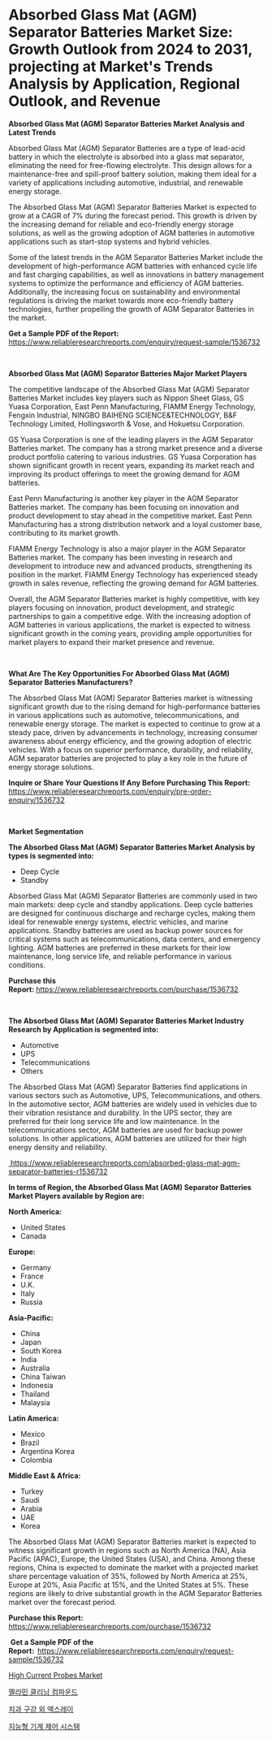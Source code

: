 <p><h1>Absorbed Glass Mat (AGM) Separator Batteries Market Size: Growth Outlook from 2024 to 2031, projecting at Market's Trends Analysis by Application, Regional Outlook, and Revenue</h1></p><p><strong>Absorbed Glass Mat (AGM) Separator Batteries Market Analysis and Latest Trends</strong></p>
<p><p>Absorbed Glass Mat (AGM) Separator Batteries are a type of lead-acid battery in which the electrolyte is absorbed into a glass mat separator, eliminating the need for free-flowing electrolyte. This design allows for a maintenance-free and spill-proof battery solution, making them ideal for a variety of applications including automotive, industrial, and renewable energy storage.</p><p>The Absorbed Glass Mat (AGM) Separator Batteries Market is expected to grow at a CAGR of 7% during the forecast period. This growth is driven by the increasing demand for reliable and eco-friendly energy storage solutions, as well as the growing adoption of AGM batteries in automotive applications such as start-stop systems and hybrid vehicles.</p><p>Some of the latest trends in the AGM Separator Batteries Market include the development of high-performance AGM batteries with enhanced cycle life and fast charging capabilities, as well as innovations in battery management systems to optimize the performance and efficiency of AGM batteries. Additionally, the increasing focus on sustainability and environmental regulations is driving the market towards more eco-friendly battery technologies, further propelling the growth of AGM Separator Batteries in the market.</p></p>
<p><strong>Get a Sample PDF of the Report:&nbsp;</strong> <a href="https://www.reliableresearchreports.com/enquiry/request-sample/1536732">https://www.reliableresearchreports.com/enquiry/request-sample/1536732</a></p>
<p>&nbsp;</p>
<p><strong>Absorbed Glass Mat (AGM) Separator Batteries Major Market Players</strong></p>
<p><p>The competitive landscape of the Absorbed Glass Mat (AGM) Separator Batteries Market includes key players such as Nippon Sheet Glass, GS Yuasa Corporation, East Penn Manufacturing, FIAMM Energy Technology, Fengxin Industrial, NINGBO BAIHENG SCIENCE&TECHNOLOGY, B&F Technology Limited, Hollingsworth & Vose, and Hokuetsu Corporation.</p><p>GS Yuasa Corporation is one of the leading players in the AGM Separator Batteries market. The company has a strong market presence and a diverse product portfolio catering to various industries. GS Yuasa Corporation has shown significant growth in recent years, expanding its market reach and improving its product offerings to meet the growing demand for AGM batteries.</p><p>East Penn Manufacturing is another key player in the AGM Separator Batteries market. The company has been focusing on innovation and product development to stay ahead in the competitive market. East Penn Manufacturing has a strong distribution network and a loyal customer base, contributing to its market growth.</p><p>FIAMM Energy Technology is also a major player in the AGM Separator Batteries market. The company has been investing in research and development to introduce new and advanced products, strengthening its position in the market. FIAMM Energy Technology has experienced steady growth in sales revenue, reflecting the growing demand for AGM batteries.</p><p>Overall, the AGM Separator Batteries market is highly competitive, with key players focusing on innovation, product development, and strategic partnerships to gain a competitive edge. With the increasing adoption of AGM batteries in various applications, the market is expected to witness significant growth in the coming years, providing ample opportunities for market players to expand their market presence and revenue.</p></p>
<p>&nbsp;</p>
<p><strong>What Are The Key Opportunities For Absorbed Glass Mat (AGM) Separator Batteries Manufacturers?</strong></p>
<p><p>The Absorbed Glass Mat (AGM) Separator Batteries market is witnessing significant growth due to the rising demand for high-performance batteries in various applications such as automotive, telecommunications, and renewable energy storage. The market is expected to continue to grow at a steady pace, driven by advancements in technology, increasing consumer awareness about energy efficiency, and the growing adoption of electric vehicles. With a focus on superior performance, durability, and reliability, AGM separator batteries are projected to play a key role in the future of energy storage solutions.</p></p>
<p><strong>Inquire or Share Your Questions If Any Before Purchasing This Report:</strong> <a href="https://www.reliableresearchreports.com/enquiry/pre-order-enquiry/1536732">https://www.reliableresearchreports.com/enquiry/pre-order-enquiry/1536732</a></p>
<p>&nbsp;</p>
<p><strong>Market Segmentation</strong></p>
<p><strong>The Absorbed Glass Mat (AGM) Separator Batteries Market Analysis by types is segmented into:</strong></p>
<p><ul><li>Deep Cycle</li><li>Standby</li></ul></p>
<p><p>Absorbed Glass Mat (AGM) Separator Batteries are commonly used in two main markets: deep cycle and standby applications. Deep cycle batteries are designed for continuous discharge and recharge cycles, making them ideal for renewable energy systems, electric vehicles, and marine applications. Standby batteries are used as backup power sources for critical systems such as telecommunications, data centers, and emergency lighting. AGM batteries are preferred in these markets for their low maintenance, long service life, and reliable performance in various conditions.</p></p>
<p><strong>Purchase this Report:&nbsp;</strong><a href="https://www.reliableresearchreports.com/purchase/1536732">https://www.reliableresearchreports.com/purchase/1536732</a></p>
<p>&nbsp;</p>
<p><strong>The Absorbed Glass Mat (AGM) Separator Batteries Market Industry Research by Application is segmented into:</strong></p>
<p><ul><li>Automotive</li><li>UPS</li><li>Telecommunications</li><li>Others</li></ul></p>
<p><p>The Absorbed Glass Mat (AGM) Separator Batteries find applications in various sectors such as Automotive, UPS, Telecommunications, and others. In the automotive sector, AGM batteries are widely used in vehicles due to their vibration resistance and durability. In the UPS sector, they are preferred for their long service life and low maintenance. In the telecommunications sector, AGM batteries are used for backup power solutions. In other applications, AGM batteries are utilized for their high energy density and reliability.</p></p>
<p><a href="https://www.reliableresearchreports.com/absorbed-glass-mat-agm-separator-batteries-r1536732">&nbsp;https://www.reliableresearchreports.com/absorbed-glass-mat-agm-separator-batteries-r1536732</a></p>
<p><strong>In terms of Region, the Absorbed Glass Mat (AGM) Separator Batteries Market Players available by Region are:</strong></p>
<p>
    <p> <strong> North America: </strong>
        <ul>
            <li>United States</li>
            <li>Canada</li>
        </ul>
        </p> 
    <p> <strong> Europe: </strong>
        <ul>
            <li>Germany</li>
            <li>France</li>
            <li>U.K.</li>
            <li>Italy</li>
            <li>Russia</li>
        </ul>
        </p> 
    <p> <strong> Asia-Pacific: </strong>
        <ul>
            <li>China</li>
            <li>Japan</li>
            <li>South Korea</li>
            <li>India</li>
            <li>Australia</li>
            <li>China Taiwan</li>
            <li>Indonesia</li>
            <li>Thailand</li>
            <li>Malaysia</li>
        </ul>
        </p> 
    <p> <strong> Latin America: </strong>
        <ul>
            <li>Mexico</li>
            <li>Brazil</li>
            <li>Argentina Korea</li>
            <li>Colombia</li>
        </ul>
        </p> 
    <p> <strong> Middle East & Africa: </strong>
        <ul>
            <li>Turkey</li>
            <li>Saudi</li>
            <li>Arabia</li>
            <li>UAE</li>
            <li>Korea</li>
        </ul>
    </p>
    </p>
<p><p>The Absorbed Glass Mat (AGM) Separator Batteries market is expected to witness significant growth in regions such as North America (NA), Asia Pacific (APAC), Europe, the United States (USA), and China. Among these regions, China is expected to dominate the market with a projected market share percentage valuation of 35%, followed by North America at 25%, Europe at 20%, Asia Pacific at 15%, and the United States at 5%. These regions are likely to drive substantial growth in the AGM Separator Batteries market over the forecast period.</p></p>
<p><strong>Purchase this Report: </strong><a href="https://www.reliableresearchreports.com/purchase/1536732">https://www.reliableresearchreports.com/purchase/1536732</a></p>
<p>&nbsp;<strong>Get a Sample PDF of the Report:&nbsp;&nbsp;</strong><a href="https://www.reliableresearchreports.com/enquiry/request-sample/1536732">https://www.reliableresearchreports.com/enquiry/request-sample/1536732</a></p>
<p><strong></strong></p>
<p><p><a href="https://github.com/Sherrillcrooksxa8i18ucf2m/Market-Research-Report-List-3/blob/main/high-current-probes-market.md">High Current Probes Market</a></p><p><a href="https://github.com/garnett961902/Market-Research-Report-List-2/blob/main/7156584159414.md">멜라민 클리닝 컴파운드</a></p><p><a href="https://medium.com/@kylearson6756sfvf/%EC%84%B8%EA%B3%84-%EC%B9%98%EA%B3%BC-%EC%99%B8%EB%B6%80-x-%EC%84%A0-%EC%8B%9C%EC%9E%A5-%EC%83%81%ED%99%A9-2024-2031-%EB%B0%8F-%EC%A7%80%EC%97%AD-%EC%A0%9C%ED%92%88-%EB%B0%8F-%EC%B5%9C%EC%A2%85-%EC%82%AC%EC%9A%A9%EC%97%90-%EB%94%B0%EB%A5%B8-%EC%98%88%EC%B8%A1-cb04533b81a9">치과 구강 외 엑스레이</a></p><p><a href="https://medium.com/@bruceabernathy2022/%EA%B8%80%EB%A1%9C%EB%B2%8C-%EC%A7%80%EB%8A%A5%ED%98%95-%EA%B8%B0%EA%B3%84-%EC%A0%9C%EC%96%B4-%EC%8B%9C%EC%8A%A4%ED%85%9C-%EC%8B%9C%EC%9E%A5%EC%9D%98-%EC%A0%9C%ED%92%88-%EC%9C%A0%ED%98%95-%EC%9D%91%EC%9A%A9-%EC%A7%80%EC%97%AD-%EB%B0%8F-%ED%9A%8C%EC%82%AC%EB%B3%84-%EC%82%B0%EC%97%85-%EC%84%B8%EB%B6%84%ED%99%94-%EC%A0%84%EB%A7%9D-%EC%8B%9C%EC%9E%A5-%ED%8F%89%EA%B0%80-%EA%B2%BD%EC%9F%81-%EC%83%81%ED%99%A9-%ED%8A%B8%EB%A0%8C%EB%93%9C-%EB%B0%8F-%EC%98%88%EC%B8%A1-2024-2031-0805c49423eb">지능형 기계 제어 시스템</a></p></p>